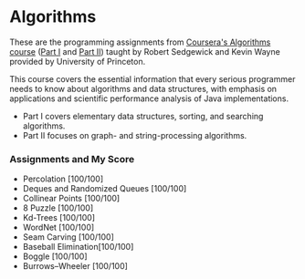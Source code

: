 # Algorithms

These are the programming assignments
from [Coursera's Algorithms course](part1) ([Part I][part1]
and [Part II][part2]) taught by Robert Sedgewick and Kevin Wayne provided by
University of Princeton.

This course covers the essential information that every serious programmer
needs to know about algorithms and data structures, with emphasis on
applications and scientific performance analysis of Java implementations. 

- Part I covers elementary data structures, sorting, and searching algorithms.
- Part II focuses on graph- and string-processing algorithms.

### Assignments and My Score

- Percolation [100/100]
- Deques and Randomized Queues [100/100]
- Collinear Points [100/100]
- 8 Puzzle [100/100]
- Kd-Trees [100/100]
- WordNet [100/100]
- Seam Carving [100/100]
- Baseball Elimination[100/100]
- Boggle [100/100]
- Burrows–Wheeler [100/100]

[part1]: https://www.coursera.org/learn/algorithms-part1
[part2]: https://www.coursera.org/learn/algorithms-part2
